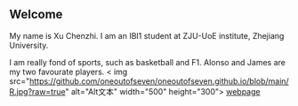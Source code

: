 ## Welcome 

My name is Xu Chenzhi. 
I am an IBI1 student at ZJU-UoE institute, Zhejiang University.

I am really fond of sports, such as basketball and F1.
Alonso and James are my two favourate players.
< img src="https://github.com/oneoutofseven/oneoutofseven.github.io/blob/main/R.jpg?raw=true" alt="Alt文本" width="500" height="300">
[webpage](https://c.zju.edu.cn/) 
